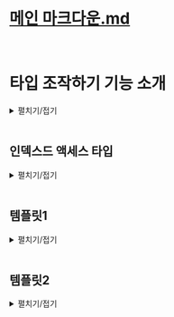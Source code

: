 # [메인 마크다운.md](../README.md)
<br>

# 타입 조작하기 기능 소개
<details>
<summary>펼치기/접기</summary>
<br>

타입을 조작한다는것은 기본 타입이나 별칭 또는 인터페이스로 만든 원래 존재하던 여러가지 타입들을 타입스크립트의 특수한 문법을 이용해서 상황에 따라 각각 다른 타입으로 변환하는 타입스크립트의 강력하고도 독특한 기능이다.   

- 원래 존재하던 타입
  ```ts
  interface {
    a: string;
    b: string;
    c: string;
  }
  ```
- 새로운 타입
  ```ts
  interface {
    a: string | number;
    b: string | number;
    c: string | number;
  }
  ```


이전시간에 배웠던 제네릭도 함수나 인터페이스, 별칭, 클래스 등에 적용해서 상황에 따라 달라지는 가변적인 타입을 정의할 수 있었기 때문에 타입을 조작하는 기능에 포함된다.  

타입스크립트는 이러한 제네릭 외에도 굉장히 다양한 타입 조작 기능을 제공한다.  
이번 섹션에서는 지난 섹션에서 배웠던 제네릭과 다음 섹션에서 배울 조건부 타입을 제외한 다음 4가지 타입조작 기능을 살펴보도록 한다.
## 1. 인덱스드 엑세스 타입  
  객체나 배열 튜플 타입으로부터 특정 프로퍼티나 특정 요소의 타입만 추출하는 타입.
  ```ts
  const post: PostList[number] = {
    title: "게시글 제목",
    content: "게시글 본문",
    author: {
     id: 1,
     name: '유혁스쿨',
     age: 34  
    }
  }
  function printAuthorInfo(author: PostList[number]["author"]) {
    console.log(`${author.id} - ${author.name}`);
  }
  ```
## 2. keyof 연산자  
  객체 타입으로부터 해당 타입 내에 정의된 프로퍼티의 키들을 유니온 타입으로 추출하는 연산자.
  ```ts
  interface Person {
    name: string;
    age: number;
    isOld: boolean;
  }
  type PersonKey = keyof Person;
  const personKey: PersonKey = '(자동완성)'
  ```
## 3. Mapped(맵드) 타입  
  자바스크립트의 Map 메소드처럼 기존의 객체 타입을 기반으로 새로운 객체 타입을 변형해서 만들 수 있는 타입.
  ```ts
  interface Person {
    name: string;
    age: number;
    isOld: boolean;
  }
  type ReadonlyPerson = {
    readonly [P in keyof Person]: Person[P]
  };
  ```
## 4. 템플릿 리터럴 타입  
  기존 String 리터럴 타입을 기반으로 정해진 패턴의 문자열만 포함하는 타입
  ```ts
  type Company = "SAMSUNG" | "NAVER" | "APPLE" | "GOOGLE"
  type Employee = "developer" | "marketer" | "designer"
  type CompanyEmployee = `${Company} - ${Employee}`
  const companyEmployee: CompanyEmployee = '(자동완성)'
  ```
</details>
<br>

## 인덱스드 액세스 타입
<details>
<summary>펼치기/접기</summary>
<br>

인덱스드 엑세스 타입이란?  
인덱스라는 것을 이용하여 다른 타입 내에 특정 프로퍼티의 타입을 추출하는 그런 타입이다.  
인덱스드 액세스 타입은 객체, 배열, 튜플에 모두 사용할 수 있기 때문에 세 가지 예시를 순서대로 모두 살펴보도록 한다.  

### 인덱스드 액세스 타입 - 객체 타입 예제
커뮤니티의 특정 게시글 하나의 타입으로 제목을 의미하는 string 타입의 title과 본문을 의미하는 string 타입의 contents 그리고 작성자 프로퍼티로 구성된 인터페이스 Post를 구현한다.
- src/chapter.ts
  ```ts
  interface Post {
    title: string;
    content: string;
    author: {
      id: number;
      name: string;
    };
  }
  ```
포스트 타입을 갖는 변수를 선언해 준다.  
- src/chapter.ts
  ```ts
  const post:Post = {
    title: "게시글 제목",
    content: "게시글 본문",
    author: {
      id: 1,
      name: "유혁스쿨"
    }
  }
  ```

게시글에서 작성자의 이름과 아이디를 붙여서 출력하는 함수가 있다고 가정하고 printAuthorInfo() 함수를 구현해 본다.  
해당 함수에는 게시글 작성자의 id와 name을 붙여 출력하는 기능을 해야 되기 때문에 특정 게시글의 작성자를 매개변수로 받아야 된다.  
따라서 author를 매개변수로 받아준 뒤 함수 내부에서 템플릿 리터럴을 이용하여 author의 name과 id를 붙여 출력해주도록 한다.
- src/chapter.ts
  ```ts
  function printAuthorInfo(author) {
    console.log(`${author.name}-${author.id}`)
  }
  ```

이렇게 작성을 하고 보면 매개변수 author에 타입을 정의해주지 않았기 때문에 오류가 발생한다.  
매개변수 author에는 어떤 타입을 지정해줘야 할까?  
지금까지 배워온 문법대로 해보면 객체 리터럴 타입으로 post 타입의 author를 단순히 지정해 주면 된다.  
이후에는 printAuthorInfoA메소드를 호출하고, 인수로는 post.author로 author 프로퍼티를 넘겨주면 될것이다.  
- src/chapter.ts
  ```ts
  function printAuthorInfoA(author: {id: number; name: string}) {
    console.log(`${author.name}-${author.id}`)
  }
  printAuthorInfoA(post.author);
  ```

그러나 위와 같은 방식으로 타입을 정의해도 어떤 문제가 발생하지는 않지만, 갑자기 post타입에서 author 프로퍼티의 작성자의 나이를 포함하라는 수정 요구사항이 떨어지게 되면 age property를 새롭게 만들어 줘야 한다.

- src/chapter.ts
  ```ts
  interface PostA {
    title: string;
    content: string;
    author: {
      id: number;
      name: string;
      age: number // 새로운 프로퍼티 추가
    };
  }
  ```
PostA 타입을 갖는 postA변수에서도 author 프로퍼티의 객체안에 27값을 할당한 age프로퍼티를 추가해줘야 된다.  

- src/chapter.ts
  ```ts
  const postA:PostA = {
    title: "게시글 제목",
    content: "게시글 본문",
    author: {
      id: 1,
      name: "유혁스쿨",
      age: 27 // 새로운 프로퍼티 정의
    }
  }
  ```
함수에도 author 매개변수의 타입에 number타입 age 프로퍼티를 별도로 추가해줘야 될것이다.  

- src/chapter.ts
  ```ts
  function printAuthorInfoB(author: {id: number; name: string; age: number}) {
    console.log(`${author.name}-${author.id}`)
  }
  ```

지금은 함수가 하나밖에 없어 그냥 추가해주면 되긴 했지만, 만약 author 객체 매개변수를 받는 함수가 여러개가 된다면 어떨까?  
PostB 인터페이스의 author 프로퍼티 객체타입 내부에 location 프로퍼티가 또 새롭게 추가된다면, 모든 함수의 매개변수 타입에 location 프로퍼티를 추가하고 타입을 지정해줘야한다.  
- src/chapter.ts
  ```ts
  interface PostB {
    title: string;
    content: string;
    author: {
      id: number;
      name: string;
      age: number;
      location: string // 새로운 프로퍼티 추가
    };
  }

  function printAuthorInfoC(author: {id: number; name: string; age: number; location: string}) {
    console.log(`${author.name}-${author.id}`)
  }
  function printAuthorInfoD(author: {id: number; name: string; age: number; location: string}) {
    console.log(`${author.name}-${author.id}`)
  }
  function printAuthorInfoE(author: {id: number; name: string; age: number; location: string}) {
    console.log(`${author.name}-${author.id}`)
  }
  ```
이런 경우에 바로 인덱스드 액세스 타입을 이용하면 좋다.  
인덱스드 액세스 타입은 이러한 객체 타입으로부터 특정 프로퍼티의 타입을 쏙 뽑아서 변수에 정의해줄 수 있도록 도와주는 좋은 문법이다.  

사용법은 아래와 같다.  
author 매개변수의 타입으로 Post인터페이스를 지정해주고, 타입 바로 옆에 객체의 괄호 표기법을 쓰듯 대괄호를 열어준 다음 string 리터럴 타입으로 뽑아내고 싶은 프로퍼티의 타입을 작성해주면 된다.
`(author: Post['author'])`  
이렇게 작성할 경우, Post타입으로부터 author프로퍼티의 value타입인 객체만 뽑아 추출해주는 것이다.  
author 매개변수에 마우스를 올려보면 `author: { id: number; name: string; }`와 같이 원하는 대로 특정 프로퍼티 타입만 추출, 적용된것을 확인할 수 있다.  

- src/chapter.ts
  ```ts
  function printAuthorInfoF(author: Post['author']) {
    console.log(`${author.name}-${author.id}`)
  }
  ```
추가로 인덱스드 액세스 타입을 이용하면 좋은 점은 author 객체에 `location: string`과 같이 새로운 프로퍼티가 추가되거나, id는 number타입이였는데 string으로 기존 프로퍼티 타입이 변경되었을 때에도 
즉시 반영을 해주기 때문에 원본 타입이 수정되더라도 별도로 추가적인 작업을 해주지 않아도 되어 굉장히 편리하다.  
참고로 이때 인덱스드 액세스 타입에서 string 리터럴 타입을 특별히 `인덱스` 라고 부른다.  
인덱스를 이용해서 특정 타입의 프로퍼티에 접근하는 의미로 인덱스드 액세스 타입이라고 부르는 것이다.  

- src/chapter.ts
  ```ts
  interface PostD {
    title: string;
    content: string;
    author: {
      id: string;
      name: string;
      age: number;
      location: string
    };
  }
  function printAuthorInfoG(author: PostD['author']) { // author: { id: string; name: string; age: number; location: string; }
    console.log(`${author.name}-${author.id}`)
  }
  ```

#### 인덱스드 액세스 타입 사용 주의점

1. 인덱스에 들어가는 문자열은 값이 아닌 타입이다.  
입문자들이 굉장히 많이 햇갈리는 부분으로, 예를들어 author라는 문자열을 key라는 변수에 할당하고, 기존 인덱스 위치에 할당할 경우 오류가 발생한다.  
인덱스에 들어올수 있는 것은 오로지 타입만 들어올 수 있는데, key는 타입이 아닌 변수, 곧 값이기 때문에 오류가 발생한것이다.  
- src/chapter.ts
  ```ts
  const key = "author"
  function printAuthorInfoH(author: PostD[key]) { // [Error] Type 'key' cannot be used as an index type.ts(2538)
    console.log(`${author.name}-${author.id}`)
  }
  ```

인덱스드 액세스 타입에서 인덱스 위치에는 오로지 타입만 올 수 있다.  
따라서 변수 key가 아닌 string 리터럴 타입을 갖는 type을 선언하여 적용할 경우 오류가 발생하지 않게 된다.  
- src/chapter.ts
  ```ts
  type inedxKey = "author"
  function printAuthorInfoI(author: PostD[inedxKey]) {
    console.log(`${author.name}-${author.id}`)
  }
  ```

2. 존재하지 않는 프로퍼티 이름 사용불가  
PostD타입에 존재하지 않는 프로퍼티를 인덱스 위치에 적용할 경우 프로퍼티가 없다는 오류를 출력한다.  
- src/chapter.ts
  ```ts
  function printAuthorInfoJ(author: PostD["what"]) { // [Error] Property 'what' does not exist on type 'PostD'.ts(2339)
    console.log(`${author.name}-${author.id}`)
  }
  ```

3. 중첩 프로퍼티 탐색
PostD 타입의 author 프로퍼티 하위의 name, id 프로퍼티의 타입만 가져오고 싶을경우 author 프로퍼티의 타입을 인덱스드 액세스 문법으로 가져온 뒤,  
동일한 방식으로 대괄호를 통해 name과 id 프로퍼티를 가져올 수 있다.  
- src/chapter.ts
  ```ts
  function printAuthorInfoK(name: PostD["author"]["name"], id: PostD["author"]["id"]) {
    console.log(`${name}-${id}`)
  }
  ```

### 인덱스드 액세스 타입 예제 2 - 배열 타입
인터페이스는 객체 타입 정의에만 특화되어 있기 때문에 배열 타입을 정의하기엔 불편하다.  
따라서 타입 별칭으로 선언하도록 한다.  
이전 Post 인터페이스를 타입 별칭으로 변경하고, 마지막에 대괄호를 추가해준다.  
포스트 타입의 요소 여러 개를 저장하는 포스트 리스트 타입으로 변경되었다.  
인덱스드 액세스 타입을 이용하여 배열 타입으로 부터 배열 요소의 타입인 Post 객체 타입을 추출하여 적용해본다.

- src/chapter.ts
  ```ts
  type PostList = {
    title: string;
    content: string;
    author: {
      id: number;
      name: string;
      age: number;
    };
  } []
  ```
변수에 배열 타입을 적용하고, 인덱스드 액세스 타입을 활용하여 요소의 타입 하나만 추출한다.  
대괄호안에 number를 적용할 경우 배열 타입으로부터 요소의 타입을 잘 추출해온 것을 확인할 수 있다.  
배열의 모든 인덱스는 기본적으로 number타입 이므로 배열의 인덱스 타입인 number 타입을 적용한것이다.  
- src/chapter.ts
  ```ts
  const postB: PostList[number] = {
    title: "게시글 제목",
    content: "게시글 본문",
    author: {
      id: 1,
      name: "유혁스쿨",
      age: 27
    }
  }
  ```
이때, 대괄호에 number 타입이 아닌 실제 인덱스로 배열에 접근하는 것처럼 number 리터럴 타입인 0, 1 등의 숫자를 넣어도 오류없이 정상적으로 작동한다.    
- src/chapter.ts
  ```ts
  const postC: PostList[3] = {
    title: "게시글 제목",
    content: "게시글 본문",
    author: {
      id: 1,
      name: "유혁스쿨",
      age: 27
    }
  }
  ```
마찬가지로 주의할 점은 3은 값이 아닌 타입이다.  
number 리터럴 타입이기 때문에 예를들어 `const num = 3;`을 선언한 뒤 아래와 같이 num을 인덱스에 적용할 경우 오류가 발생하게 된다.  
따라서, 이전 예제와 같이 인덱스에 들어가는 값은 무조건 타입이어야만 한다.
- src/chapter.ts
  ```ts
  const num = 3;
  const postD: PostList[num] = { // 'num' refers to a value, but is being used as a type here. Did you mean 'typeof num'?ts(2749)
    title: "게시글 제목",
    content: "게시글 본문",
    author: {
      id: 1,
      name: "유혁스쿨",
      age: 27
    }
  }
  ```
함수의 매개변수 타입을 바꿔보도록 한다.  
객체타입인 Post가 아닌 배열 타입에서 객체를 뽑아야하기 때문에 number 혹은 number 리터럴 타입으로 접근한 뒤, author 라는 string 리터럴 타입을 통해 author 프로퍼티를 추출한다.
- src/chapter.ts
  ```ts
  function printAuthorInfoL(author: PostList[3]["author"]) {
    console.log(`${author.name}-${author.id}`)
  }
  ```

### 인덱스드 액세스 타입 예제3 - 튜플
number, string, boolean 타입을 요소로 갖는 튜플 타입을 선언한 뒤, 각 튜플 타입을 인덱스드 액세스 타입을 통해 접근하여 개별 타입으로 추출할 수 있다.  
- src/chapter.ts
  ```ts
  type Tup = [number, string, boolean]
  type Tup0 = Tup[0] // number type
  type Tup1 = Tup[1] // string type
  type Tup2 = Tup[2] // boolean type
  ```
또한, 튜플 타입은 길이가 고정된 배열이기 때문에 존재하지 않는 인덱스 타입을 추출하려고하면 오류가 발생한다.
- src/chapter.ts
  ```ts
  type Tup3 = Tup[3] // Error]Tuple type 'Tup' of length '3' has no element at index '3'.ts(2493)
  ```
배열타입을 추출할 때처럼 인덱스에 number를 적어도 문제없다.  
이 경우 튜플 타입안에 있는 모든 타입의 최적의 공통 타입을 뽑아온다.  
마우스 커서를 올려보면 3개 타입의 최적의 공통 타입인 3개 타입의 유니온 타입으로 추출하게 된다.
- src/chapter.ts
  ```ts
  type Tup4 = Tup[number]
  ```
인덱스드 액세스 타입은, 복잡하고 큰 타입으로부터 잘게잘게 필요한 만큼만 타입을 추출할 수 있기 때문에 실무에서도 굉장히 요긴하게 사용할 수 있다.  

</details>
<br>

## 템플릿1
<details>
<summary>펼치기/접기</summary>
<br>

### 
- src/chapter.ts
  ```ts
  ```

</details>
<br>

## 템플릿2
<details>
<summary>펼치기/접기</summary>
<br>

  ### 템플릿
  <details>
  <summary>펼치기/접기</summary>
  <br>

  ### 
  - src/chapter.ts
    ```ta
    ```

  </details>
  <br>

  ### 템플릿
  <details>
  <summary>펼치기/접기</summary>
  <br>

  </details>
  <br>

</details>
<br>
